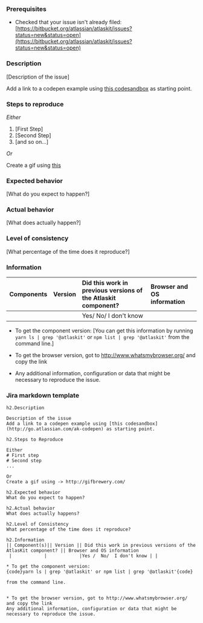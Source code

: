 ### Prerequisites

* Checked that your issue isn't already filed: [https://bitbucket.org/atlassian/atlaskit/issues?status=new&status=open](https://bitbucket.org/atlassian/atlaskit/issues?status=new&status=open)

### Description

[Description of the issue]

Add a link to a codepen example using [this codesandbox](http://go.atlassian.com/ak-codepen) as starting point.

### Steps to reproduce
*Either*

1. [First Step]
2. [Second Step]
3. [and so on...]

*Or*

Create a gif using [this](http://gifbrewery.com/)

### Expected behavior
[What do you expect to happen?]

### Actual behavior
[What does actually happen?]

### Level of consistency
[What percentage of the time does it reproduce?]

### Information
| Components  | Version | Did this work in previous versions of the Atlaskit component? | Browser and OS information  |
|-------------|:--------|:--------------------------------------------------------------|:----------------------------|
|   		      |         | Yes/ No/ I don't know                                         |                             | 


* To get the component version:
[You can get this information by running `yarn ls | grep '@atlaskit'` or `npm list | grep '@atlaskit'` from the command line.] 

* To get the browser version, got to http://www.whatsmybrowser.org/ and copy the link
* Any additional information, configuration or data that might be necessary to reproduce the issue.


### Jira markdown template

```
h2.Description

Description of the issue
Add a link to a codepen example using [this codesandbox](http://go.atlassian.com/ak-codepen) as starting point.

h2.Steps to Reproduce

Either
# First step
# Second step
...

Or
Create a gif using -> http://gifbrewery.com/

h2.Expected behavior
What do you expect to happen?

h2.Actual behavior
What does actually happens?

h2.Level of Consistency
What percentage of the time does it reproduce?

h2.Information
|| Component(s)|| Version || Did this work in previous versions of the AtlasKit component? || Browser and OS information
 |            |            |Yes /  No/  I don't know | |

* To get the component version:
{code}yarn ls | grep '@atlaskit' or npm list | grep '@atlaskit'{code}

from the command line.


* To get the browser version, got to http://www.whatsmybrowser.org/ and copy the link
Any additional information, configuration or data that might be necessary to reproduce the issue.

```